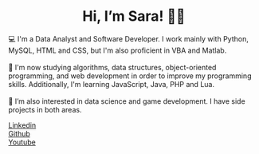 ﻿<h1 style="text-align: center">Hi, I’m Sara! 🧙‍♀️</h1> 

<!-- Add icon library -->
<!-- Font Awesome 5.15.1 CSS -->
<link rel='stylesheet' href='https://cdnjs.cloudflare.com/ajax/libs/font-awesome/5.15.1/css/all.min.css'>


💻 I'm a Data Analyst and Software Developer. I work mainly with Python, MySQL, HTML and CSS, but I'm also proficient in VBA and Matlab.<br><br>
🌱 I'm now studying algorithms, data structures, object-oriented programming, and web development in order to improve my programming skills. Additionally, I'm learning JavaScript, Java, PHP and Lua.<br><br>
👀 I’m also interested in data science and game development. I have side projects in both areas.

<div class="wrapper">
  <a href="#" class="icon linkedin">
    <div class="tooltip">Linkedin</div>
    <span><i class="fab fa-linkedin"></i></span>
  </a>
  <a href="#" class="icon github">
    <div class="tooltip">Github</div>
    <span><i class="fab fa-github"></i></span>
  </a>
  <a href="#" class="icon youtube">
    <div class="tooltip">Youtube</div>
    <span><i class="fab fa-youtube"></i></span>
  </a>
</div>
